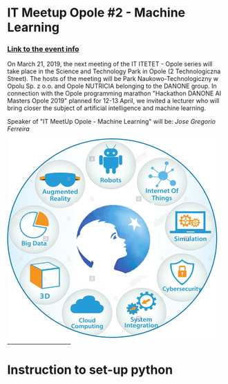 # IT Meetup Opole #2 - Machine Learning
### [Link to the event info ](https://itmeetupopole2.evenea.pl/)

On March 21, 2019, the next meeting of the IT ITETET - Opole series will take place in the Science and Technology Park in Opole (2 Technologiczna Street).
The hosts of the meeting will be Park Naukowo-Technologiczny w Opolu Sp. z o.o. and Opole NUTRICIA belonging to the DANONE group.
In connection with the Opole programming marathon "Hackathon DANONE AI Masters Opole 2019" planned for 12-13 April, we invited a lecturer who will bring closer the subject of artificial intelligence and machine learning.

Speaker of "IT MeetUp Opole - Machine Learning" will be: _Jose Gregorio Ferreira_

<img align="center" src="notebooks/img/Danone.png">
_______________________

# Instruction to set-up python
